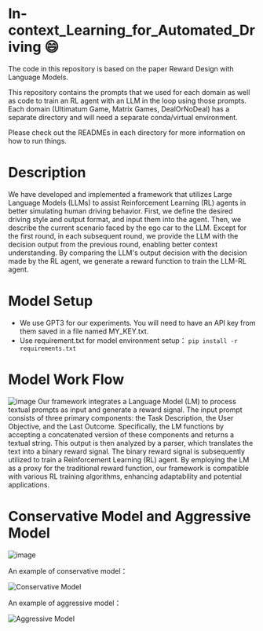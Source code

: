 # In-context_Learning_for_Automated_Driving :smile:

The code in this repository is based on the paper Reward Design with Language Models. 

This repository contains the prompts that we used for each domain as well as code to train an RL agent with an LLM in the loop using those prompts. Each domain (Ultimatum Game, Matrix Games, DealOrNoDeal) has a separate directory and will need a separate conda/virtual environment. 

Please check out the READMEs in each directory for more information on how to run things.

# Description

We have developed and implemented a framework that utilizes Large Language Models (LLMs) to assist Reinforcement Learning (RL) agents in better simulating human driving behavior. First, we define the desired driving style and output format, and input them into the agent. Then, we describe the current scenario faced by the ego car to the LLM. Except for the first round, in each subsequent round, we provide the LLM with the decision output from the previous round, enabling better context understanding. By comparing the LLM's output decision with the decision made by the RL agent, we generate a reward function to train the LLM-RL agent.

# Model Setup

- We use GPT3 for our experiments. You will need to have an API key from them saved in a file named MY_KEY.txt.
- Use requirement.txt for model environment setup：
  ```pip install -r requirements.txt```

# Model Work Flow

![image](https://github.com/JingYue2000/In-context_Learning_for_Automated_Driving/blob/main/Framework_fig.png)
Our framework integrates a Language Model (LM) to process textual prompts as input and generate a reward signal. The input prompt consists of three primary components: the Task Description, the User Objective, and the Last Outcome. Specifically, the LM functions by accepting a concatenated version of these components and returns a textual string. This output is then analyzed by a parser, which translates the text into a binary reward signal. The binary reward signal is subsequently utilized to train a Reinforcement Learning (RL) agent. By employing the LM as a proxy for the traditional reward function, our framework is compatible with various RL training algorithms, enhancing adaptability and potential applications.

# Conservative Model and Aggressive Model

![image](https://github.com/JingYue2000/In-context_Learning_for_Automated_Driving/blob/main/casestudy430.png)

An example of conservative model：

![Conservative Model](Results/conservative.gif)


An example of aggressive model：

![Aggressive Model](Results/aggressive.gif)
